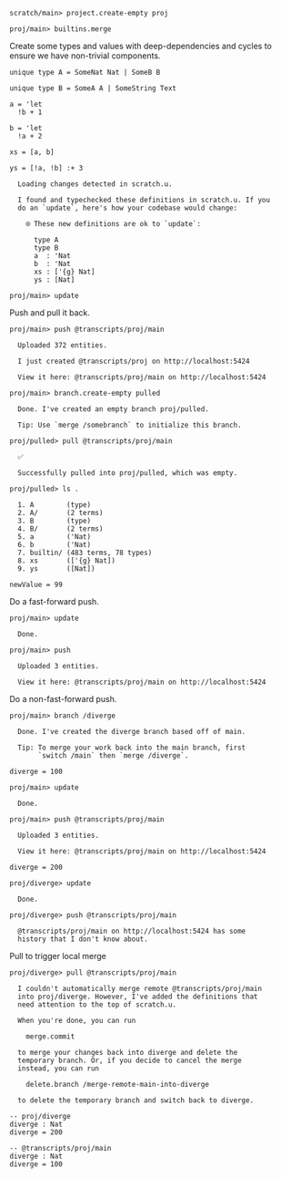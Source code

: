 ``` ucm :hide
scratch/main> project.create-empty proj

proj/main> builtins.merge
```

Create some types and values with deep-dependencies and cycles to ensure we have non-trivial components.

``` unison
unique type A = SomeNat Nat | SomeB B

unique type B = SomeA A | SomeString Text

a = 'let
  !b + 1

b = 'let
  !a + 2

xs = [a, b]

ys = [!a, !b] :+ 3
```

``` ucm :added-by-ucm
  Loading changes detected in scratch.u.

  I found and typechecked these definitions in scratch.u. If you
  do an `update`, here's how your codebase would change:

    ⍟ These new definitions are ok to `update`:
    
      type A
      type B
      a  : 'Nat
      b  : 'Nat
      xs : ['{g} Nat]
      ys : [Nat]
```

``` ucm :hide
proj/main> update
```

Push and pull it back.

``` ucm
proj/main> push @transcripts/proj/main

  Uploaded 372 entities.

  I just created @transcripts/proj on http://localhost:5424

  View it here: @transcripts/proj/main on http://localhost:5424

proj/main> branch.create-empty pulled

  Done. I've created an empty branch proj/pulled.

  Tip: Use `merge /somebranch` to initialize this branch.

proj/pulled> pull @transcripts/proj/main

  ✅

  Successfully pulled into proj/pulled, which was empty.

proj/pulled> ls .

  1. A        (type)
  2. A/       (2 terms)
  3. B        (type)
  4. B/       (2 terms)
  5. a        ('Nat)
  6. b        ('Nat)
  7. builtin/ (483 terms, 78 types)
  8. xs       (['{g} Nat])
  9. ys       ([Nat])
```

``` unison :hide
newValue = 99
```

Do a fast-forward push.

``` ucm
proj/main> update

  Done.

proj/main> push

  Uploaded 3 entities.

  View it here: @transcripts/proj/main on http://localhost:5424
```

Do a non-fast-forward push.

``` ucm
proj/main> branch /diverge 

  Done. I've created the diverge branch based off of main.

  Tip: To merge your work back into the main branch, first
       `switch /main` then `merge /diverge`.
```

``` unison :hide
diverge = 100
```

``` ucm
proj/main> update

  Done.

proj/main> push @transcripts/proj/main

  Uploaded 3 entities.

  View it here: @transcripts/proj/main on http://localhost:5424
```

``` unison :hide
diverge = 200
```

``` ucm :error
proj/diverge> update

  Done.

proj/diverge> push @transcripts/proj/main

  @transcripts/proj/main on http://localhost:5424 has some
  history that I don't know about.
```

Pull to trigger local merge

``` ucm :error
proj/diverge> pull @transcripts/proj/main

  I couldn't automatically merge remote @transcripts/proj/main
  into proj/diverge. However, I've added the definitions that
  need attention to the top of scratch.u.

  When you're done, you can run

    merge.commit

  to merge your changes back into diverge and delete the
  temporary branch. Or, if you decide to cancel the merge
  instead, you can run

    delete.branch /merge-remote-main-into-diverge

  to delete the temporary branch and switch back to diverge.
```

``` unison :added-by-ucm scratch.u
-- proj/diverge
diverge : Nat
diverge = 200

-- @transcripts/proj/main
diverge : Nat
diverge = 100

```
